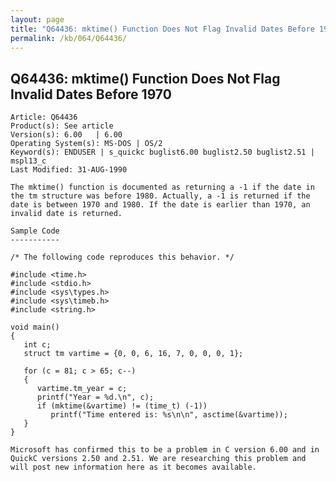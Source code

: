 ```yaml
---
layout: page
title: "Q64436: mktime() Function Does Not Flag Invalid Dates Before 1970"
permalink: /kb/064/Q64436/
---
```


## Q64436: mktime() Function Does Not Flag Invalid Dates Before 1970

	Article: Q64436
	Product(s): See article
	Version(s): 6.00   | 6.00
	Operating System(s): MS-DOS | OS/2
	Keyword(s): ENDUSER | s_quickc buglist6.00 buglist2.50 buglist2.51 | mspl13_c
	Last Modified: 31-AUG-1990
	
	The mktime() function is documented as returning a -1 if the date in
	the tm structure was before 1980. Actually, a -1 is returned if the
	date is between 1970 and 1980. If the date is earlier than 1970, an
	invalid date is returned.
	
	Sample Code
	-----------
	
	/* The following code reproduces this behavior. */
	
	#include <time.h>
	#include <stdio.h>
	#include <sys\types.h>
	#include <sys\timeb.h>
	#include <string.h>
	
	void main()
	{
	   int c;
	   struct tm vartime = {0, 0, 6, 16, 7, 0, 0, 0, 1};
	
	   for (c = 81; c > 65; c--)
	   {
	      vartime.tm_year = c;
	      printf("Year = %d.\n", c);
	      if (mktime(&vartime) != (time_t) (-1))
	         printf("Time entered is: %s\n\n", asctime(&vartime));
	   }
	}
	
	Microsoft has confirmed this to be a problem in C version 6.00 and in
	QuickC versions 2.50 and 2.51. We are researching this problem and
	will post new information here as it becomes available.
